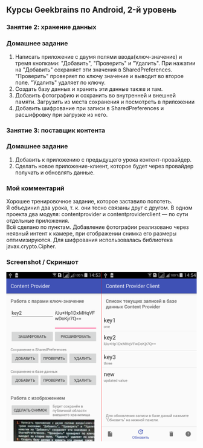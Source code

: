 ## Курсы Geekbrains по Android, 2-й уровень

### Занятие 2: хранение данных

### Домашнее задание

1. Написать приложение с двумя полями ввода(ключ-значение) и тремя кнопками: "Добавить", "Проверить" и "Удалить". При нажатии на "Добавить" сохраняет эти значения в SharedPreferences. "Проверить" проверяет по ключу значение и выводит во второе поле. "Удалить" удаляет по ключу.
2. Создать базу данных и хранить эти данные также и там.
3. Добавить фотографию и сохранить во внутренней и внешней памяти. Загрузить из места сохранения и посмотреть в приложении
4. Добавить шифрование при записи в SharedPreferences и расшифровку при загрузке из него.

### Занятие 3: поставщик контента

### Домашнее задание

1. Добавить к приложению с предыдущего урока контент-провайдер.
2. Сделать новое приложение-клиент, которое будет через провайдер получать и обновлять данные.

### Мой комментарий

Хорошее тренировочное задание, которое заставило попотеть.  
Я объединил два урока, т. к. они тесно связаны друг с другом. В одном проекта  два модуля: contentprovider и contentproviderclient — по сути отдельные приложения.  
Всё сделано по пунктам. Добавление фотографии реализовано через неявный интент к камере, при отображении снимка его размеры оптимизируются. Для шифрования использовалась библиотека javax.crypto.Cipher.

### Screenshot / Скриншот

![Screenshot](/Lesson_2.2_and_2.3/screenshot.png?raw=true "Screenshot")
